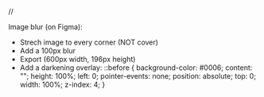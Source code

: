 
//



Image blur (on Figma): 
- Strech image to every corner (NOT cover)
- Add a 100px blur
- Export (600px width, 196px height)
- Add a darkening overlay:
  ::before {
    background-color: #0006;
    content: "";
    height: 100%;
    left: 0;
    pointer-events: none;
    position: absolute;
    top: 0;
    width: 100%;
    z-index: 4;
  }